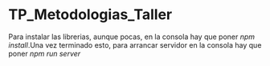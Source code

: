 # TP_Metodologias_Taller

Para  instalar las librerias, aunque pocas, en la consola hay que poner _npm install_.Una vez terminado esto, para arrancar servidor en la consola hay que poner _npm run server_
